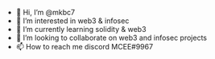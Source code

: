 - 👋 Hi, I’m @mkbc7
- 👀 I’m interested in web3 & infosec
- 🌱 I’m currently learning solidity & web3
- 💞️ I’m looking to collaborate on web3 and infosec projects 
- 📫 How to reach me discord MCEE#9967

<!---
mkbc7/mkbc7 is a ✨ special ✨ repository because its `README.md` (this file) appears on your GitHub profile.
You can click the Preview link to take a look at your changes.
--->
